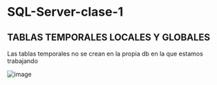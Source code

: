 # SQL-Server-clase-1

## TABLAS TEMPORALES LOCALES Y GLOBALES
Las tablas temporales no se crean en la propia db en la que estamos trabajando

![image](https://github.com/user-attachments/assets/367909e2-7aa0-40a1-9e8d-f888ce751375)
